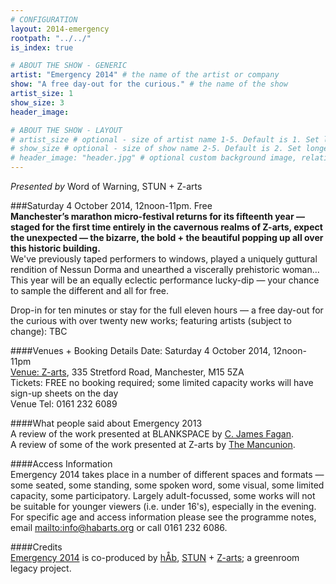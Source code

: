 ```yaml
---
# CONFIGURATION
layout: 2014-emergency
rootpath: "../../"
is_index: true

# ABOUT THE SHOW - GENERIC
artist: "Emergency 2014" # the name of the artist or company
show: "A free day-out for the curious." # the name of the show
artist_size: 1
show_size: 3
header_image:

# ABOUT THE SHOW - LAYOUT
# artist_size # optional - size of artist name 1-5. Default is 1. Set longer names to lower values
# show_size # optional - size of show name 2-5. Default is 2. Set longer names to lower values
# header_image: "header.jpg" # optional custom background image, relative to current page
---
```

*Presented by* Word of Warning, STUN + Z-arts          

###Saturday 4 October 2014, 12noon-11pm. Free             
**Manchester’s marathon micro-festival returns for its fifteenth year — staged for the first time entirely in the cavernous realms of Z-arts, expect the unexpected — the bizarre, the bold + the beautiful popping up all over this historic building.**          
We've previously taped performers to windows, played a uniquely guttural rendition of Nessun Dorma and unearthed a viscerally prehistoric woman… This year will be an equally eclectic performance lucky-dip — your chance to sample the different and all for free.         

Drop-in for ten minutes or stay for the full eleven hours — a free day-out for the curious with over twenty new works; featuring artists (subject to change): TBC        
      
####Venues + Booking Details
Date: Saturday 4 October 2014, 12noon-11pm    
[Venue: Z-arts](http://www.z-arts.org/about-us/getting-here), 335 Stretford Road, Manchester, M15 5ZA        
Tickets: FREE no booking required; some limited capacity works will have sign-up sheets on the day        
Venue Tel: 0161 232 6089    

####What people said about Emergency 2013        
A review of the work presented at BLANKSPACE by [C. James Fagan](http://confusedguff.blogspot.co.uk/2013/10/emergency-2013.html).        
A review of some of the work presented at Z-arts by [The Mancunion](http://mancunion.com/2013/10/17/emergency2013).        
        
####Access Information    
Emergency 2014 takes place in a number of different spaces and formats — some seated, some standing, some spoken word, some visual, some limited capacity, some participatory. Largely adult-focussed, some works will not be suitable for younger viewers (i.e. under 16's), especially in the evening. For specific age and access information please see the programme notes, email <mailto:info@habarts.org> or call 0161 232 6086.    
            
####Credits         
[Emergency 2014](/hab/emergency) is co-produced by [hÅb](/hab), [STUN](http://stunlive.com/) + [Z-arts](http://www.z-arts.org); a greenroom legacy project.
